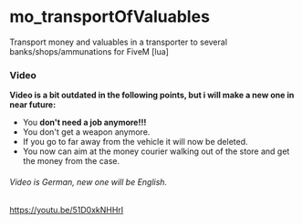 # mo_transportOfValuables
Transport money and valuables in a transporter to several banks/shops/ammunations for FiveM [lua]

### Video

**Video is a bit outdated in the following points, but i will make a new one in near future:**
  * You **don't need a job anymore!!!**
  * You don't get a weapon anymore.
  * If you go to far away from the vehicle it will now be deleted.
  * You now can aim at the money courier walking out of the store and get the money from the case.

###### Video is German, new one will be English.
https://youtu.be/51D0xkNHHrI

